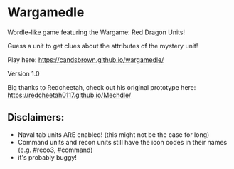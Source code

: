 # Wargamedle
Wordle-like game featuring the Wargame: Red Dragon Units!

Guess a unit to get clues about the attributes of the mystery unit!

Play here: https://candsbrown.github.io/wargamedle/

Version 1.0

Big thanks to Redcheetah, check out his original prototype here: https://redcheetah0117.github.io/Mechdle/

## Disclaimers: 
- Naval tab units ARE enabled! (this might not be the case for long)
- Command units and recon units still have the icon codes in their names (e.g. #reco3, #command)
- it's probably buggy!


